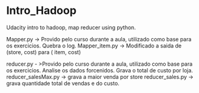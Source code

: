 # Intro_Hadoop
Udacity intro to hadoop, map reducer using python.


Mapper.py -> Provido pelo curso durante a aula, utilizado como base para os exercicios. Quebra o log.
Mapper_item.py -> Modificado a saida de (store, cost) para ( item, cost)

reducer.py - >Provido pelo curso durante a aula, utilizado como base para os exercicios. Analise os dados forcenidos. Grava o total de custo por loja.
reducer_salesMax.py -> grava a maior venda por store
reducer_sales.py -> grava quantidade total de vendas e do custo.
